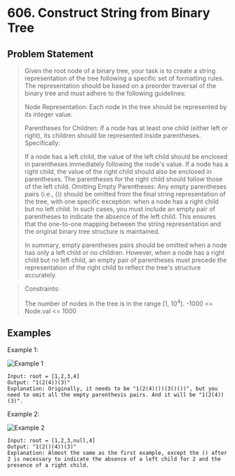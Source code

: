 # 606. Construct String from Binary Tree

## Problem Statement

> Given the root node of a binary tree, your task is to create a string representation of the tree following a specific set of formatting rules. The representation should be based on a preorder traversal of the binary tree and must adhere to the following guidelines:
>
> Node Representation: Each node in the tree should be represented by its integer value.
>
> Parentheses for Children: If a node has at least one child (either left or right), its children should be represented inside parentheses. Specifically:
>
> If a node has a left child, the value of the left child should be enclosed in parentheses immediately following the node's value.
> If a node has a right child, the value of the right child should also be enclosed in parentheses. The parentheses for the right child should follow those of the left child.
> Omitting Empty Parentheses: Any empty parentheses pairs (i.e., ()) should be omitted from the final string representation of the tree, with one specific exception: when a node has a right child but no left child. In such cases, you must include an empty pair of parentheses to indicate the absence of the left child. This ensures that the one-to-one mapping between the string representation and the original binary tree structure is maintained.
>
> In summary, empty parentheses pairs should be omitted when a node has only a left child or no children. However, when a node has a right child but no left child, an empty pair of parentheses must precede the representation of the right child to reflect the tree's structure accurately.

> Constraints:
>
> The number of nodes in the tree is in the range [1, 10<sup>4</sup>].
> -1000 <= Node.val <= 1000

## Examples

Example 1:

![Example 1](https://assets.leetcode.com/uploads/2021/05/03/cons1-tree.jpg)

```
Input: root = [1,2,3,4]
Output: "1(2(4))(3)"
Explanation: Originally, it needs to be "1(2(4)())(3()())", but you need to omit all the empty parenthesis pairs. And it will be "1(2(4))(3)".
```

Example 2:

![Example 2](https://assets.leetcode.com/uploads/2021/05/03/cons2-tree.jpg)

```
Input: root = [1,2,3,null,4]
Output: "1(2()(4))(3)"
Explanation: Almost the same as the first example, except the () after 2 is necessary to indicate the absence of a left child for 2 and the presence of a right child.
```
